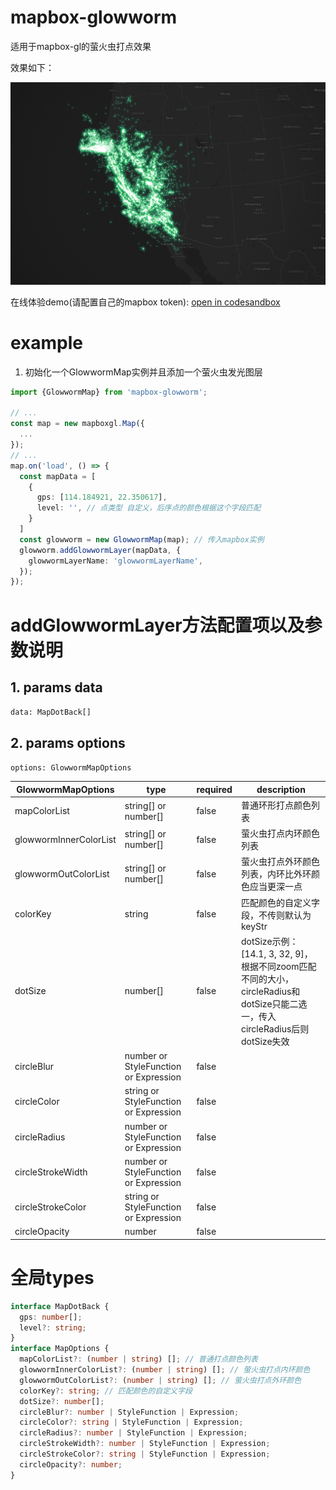 # mapbox-glowworm
适用于mapbox-gl的萤火虫打点效果

效果如下：

![效果1](./images/result3.jpg)

在线体验demo(请配置自己的mapbox token): [open in codesandbox](https://codesandbox.io/p/github/songtang0/mapbox-glowworm-example/main?workspaceId=55a67d7e-e330-43d3-9eae-802b79fee3a9)
# example
1. 初始化一个GlowwormMap实例并且添加一个萤火虫发光图层
```typescript
import {GlowwormMap} from 'mapbox-glowworm';

// ...
const map = new mapboxgl.Map({
  ...
});
// ...
map.on('load', () => {
  const mapData = [
    {
      gps: [114.184921, 22.350617],
      level: '', // 点类型 自定义，后序点的颜色根据这个字段匹配
    }
  ]
  const glowworm = new GlowwormMap(map); // 传入mapbox实例
  glowworm.addGlowwormLayer(mapData, {
    glowwormLayerName: 'glowwormLayerName',
  });
});
```
# addGlowwormLayer方法配置项以及参数说明
## 1. params data
`data: MapDotBack[]`
## 2. params options
`options: GlowwormMapOptions`


| GlowwormMapOptions     | type                                  | required | description                                                                                    |
|------------------------|---------------------------------------|----------|------------------------------------------------------------------------------------------------|
| mapColorList           | string[] or number[]                  | false    | 普通环形打点颜色列表                                                                                     |
| glowwormInnerColorList | string[] or number[]                  | false    | 萤火虫打点内环颜色列表                                                                                    |
| glowwormOutColorList   | string[] or number[]                  | false    | 萤火虫打点外环颜色列表，内环比外环颜色应当更深一点                                                                      |
| colorKey               | string                                | false    | 匹配颜色的自定义字段，不传则默认为keyStr                                                                        |
| dotSize                | number[]                              | false    | dotSize示例：[14.1, 3, 32, 9]，根据不同zoom匹配不同的大小，circleRadius和dotSize只能二选一，传入circleRadius后则dotSize失效 |
| circleBlur             | number or StyleFunction or Expression | false    |                                                                                                |
| circleColor            | string or StyleFunction or Expression | false    |                                                                                                |
| circleRadius           | number or StyleFunction or Expression | false    |                                                                                                |
| circleStrokeWidth      | number or StyleFunction or Expression | false    |                                                                                                |
| circleStrokeColor      | string or StyleFunction or Expression | false    |                                                                                                |
| circleOpacity          | number                                | false    |                                                                                                |


# 全局types
```typescript
interface MapDotBack {
  gps: number[];
  level?: string;
}
interface MapOptions {
  mapColorList?: (number | string) []; // 普通打点颜色列表
  glowwormInnerColorList?: (number | string) []; // 萤火虫打点内环颜色
  glowwormOutColorList?: (number | string) []; // 萤火虫打点外环颜色
  colorKey?: string; // 匹配颜色的自定义字段
  dotSize?: number[];
  circleBlur?: number | StyleFunction | Expression;
  circleColor?: string | StyleFunction | Expression;
  circleRadius?: number | StyleFunction | Expression;
  circleStrokeWidth?: number | StyleFunction | Expression;
  circleStrokeColor?: string | StyleFunction | Expression;
  circleOpacity?: number;
}
```
